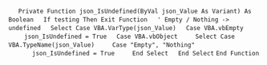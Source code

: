 &nbsp;&nbsp;&nbsp;&nbsp;
`Private Function json_IsUndefined(ByVal json_Value As Variant) As Boolean`
&nbsp;&nbsp;&nbsp;&nbsp;`If testing Then Exit Function`
&nbsp;&nbsp;&nbsp;&nbsp;`' Empty / Nothing -> undefined`
&nbsp;&nbsp;&nbsp;&nbsp;`Select Case VBA.VarType(json_Value)`
&nbsp;&nbsp;&nbsp;&nbsp;`Case VBA.vbEmpty`
&nbsp;&nbsp;&nbsp;&nbsp;&nbsp;&nbsp;&nbsp;&nbsp;`json_IsUndefined = True`
&nbsp;&nbsp;&nbsp;&nbsp;`Case VBA.vbObject`
&nbsp;&nbsp;&nbsp;&nbsp;&nbsp;&nbsp;&nbsp;&nbsp;`Select Case VBA.TypeName(json_Value)`
&nbsp;&nbsp;&nbsp;&nbsp;&nbsp;&nbsp;&nbsp;&nbsp;`Case "Empty", "Nothing"`
&nbsp;&nbsp;&nbsp;&nbsp;&nbsp;&nbsp;&nbsp;&nbsp;&nbsp;&nbsp;&nbsp;&nbsp;`json_IsUndefined = True`
&nbsp;&nbsp;&nbsp;&nbsp;&nbsp;&nbsp;&nbsp;&nbsp;`End Select`
&nbsp;&nbsp;&nbsp;&nbsp;`End Select`
`End Function`

